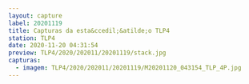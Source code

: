 ```yaml
---
layout: capture
label: 20201119
title: Capturas da esta&ccedil;&atilde;o TLP4
station: TLP4
date: 2020-11-20 04:31:54
preview: TLP4/2020/202011/20201119/stack.jpg
capturas:
  - imagem: TLP4/2020/202011/20201119/M20201120_043154_TLP_4P.jpg
---
```

